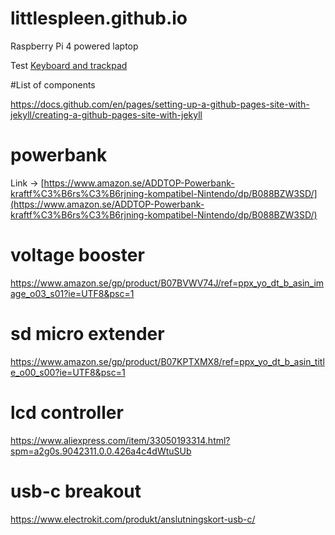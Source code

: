 # littlespleen.github.io
Raspberry Pi 4 powered laptop

Test [Keyboard and trackpad](keyboard.md)

#List of components

https://docs.github.com/en/pages/setting-up-a-github-pages-site-with-jekyll/creating-a-github-pages-site-with-jekyll

# powerbank
Link -> [https://www.amazon.se/ADDTOP-Powerbank-kraftf%C3%B6rs%C3%B6rjning-kompatibel-Nintendo/dp/B088BZW3SD/](https://www.amazon.se/ADDTOP-Powerbank-kraftf%C3%B6rs%C3%B6rjning-kompatibel-Nintendo/dp/B088BZW3SD/)

# voltage booster
https://www.amazon.se/gp/product/B07BVWV74J/ref=ppx_yo_dt_b_asin_image_o03_s01?ie=UTF8&psc=1

# sd micro extender
https://www.amazon.se/gp/product/B07KPTXMX8/ref=ppx_yo_dt_b_asin_title_o00_s00?ie=UTF8&psc=1

# lcd controller
https://www.aliexpress.com/item/33050193314.html?spm=a2g0s.9042311.0.0.426a4c4dWtuSUb

# usb-c breakout
https://www.electrokit.com/produkt/anslutningskort-usb-c/


